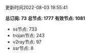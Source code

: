 更新时间2022-08-03 19:55:41

**总订阅: 73**
**总节点: 1777**
**有效节点: 1081**
- ss节点: 733
- trojan节点: 243
- v2ray节点: 97
- ssr节点: 8
